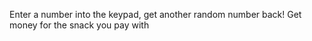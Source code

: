 Enter a number into the keypad, get another random number back! 
Get money for the snack you pay with
